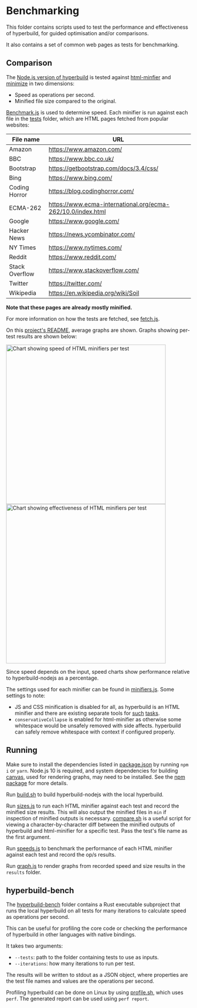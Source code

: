 # Benchmarking

This folder contains scripts used to test the performance and effectiveness of hyperbuild, for guided optimisation and/or comparisons.

It also contains a set of common web pages as tests for benchmarking.

## Comparison

The [Node.js version of hyperbuild](../nodejs) is tested against [html-minfier](https://github.com/kangax/html-minifier) and [minimize](https://github.com/Swaagie/minimize) in two dimensions:

- Speed as operations per second.
- Minified file size compared to the original.

[Benchmark.js](https://benchmarkjs.com) is used to determine speed. Each minifier is run against each file in the [tests](./tests) folder, which are HTML pages fetched from popular websites:

|File name|URL|
|---|---|
|Amazon|https://www.amazon.com/|
|BBC|https://www.bbc.co.uk/|
|Bootstrap|https://getbootstrap.com/docs/3.4/css/|
|Bing|https://www.bing.com/|
|Coding Horror|https://blog.codinghorror.com/|
|ECMA-262|https://www.ecma-international.org/ecma-262/10.0/index.html|
|Google|https://www.google.com/|
|Hacker News|https://news.ycombinator.com/|
|NY Times|https://www.nytimes.com/|
|Reddit|https://www.reddit.com/|
|Stack Overflow|https://www.stackoverflow.com/|
|Twitter|https://twitter.com/|
|Wikipedia|https://en.wikipedia.org/wiki/Soil|

**Note that these pages are already mostly minified.**

For more information on how the tests are fetched, see [fetch.js](./fetch.js).

On this [project's README](../README.md), average graphs are shown. Graphs showing per-test results are shown below:

<img width="435" alt="Chart showing speed of HTML minifiers per test" src="https://wilsonl.in/hyperbuild/bench/0.1.2/speeds.png"> <img width="435" alt="Chart showing effectiveness of HTML minifiers per test" src="https://wilsonl.in/hyperbuild/bench/0.1.2/sizes.png">

Since speed depends on the input, speed charts show performance relative to hyperbuild-nodejs as a percentage.

The settings used for each minifier can be found in [minifiers.js](./minifiers.js). Some settings to note:

- JS and CSS minification is disabled for all, as hyperbuild is an HTML minifier and there are existing separate tools for [such](https://github.com/terser/terser) [tasks](https://github.com/jakubpawlowicz/clean-css).
- `conservativeCollapse` is enabled for html-minifier as otherwise some whitespace would be unsafely removed with side affects. hyperbuild can safely remove whitespace with context if configured properly.

## Running

Make sure to install the dependencies listed in [package.json](./package.json) by running `npm i` or `yarn`. Node.js 10 is required, and system dependencies for building [canvas](https://www.npmjs.com/package/canvas), used for rendering graphs, may need to be installed. See the [npm package](https://www.npmjs.com/package/canvas) for more details.

Run [build.sh](./build.sh) to build hyperbuild-nodejs with the local hyperbuild.

Run [sizes.js](sizes.js) to run each HTML minifier against each test and record the minified size results. This will also output the minified files in `min` if inspection of minified outputs is necessary. [compare.sh](./compare.sh) is a useful script for viewing a character-by-character diff between the minified outputs of hyperbuild and html-minifier for a specific test. Pass the test's file name as the first argument.

Run [speeds.js](./speeds.js) to benchmark the performance of each HTML minifier against each test and record the op/s results.

Run [graph.js](./graph.js) to render graphs from recorded speed and size results in the `results` folder.

## hyperbuild-bench

The [hyperbuild-bench](./hyperbuild-bench) folder contains a Rust executable subproject that runs the local hyperbuild on all tests for many iterations to calculate speed as operations per second.

This can be useful for profiling the core code or checking the performance of hyperbuild in other languages with native bindings.

It takes two arguments:

- `--tests`: path to the folder containing tests to use as inputs.
- `--iterations`: how many iterations to run per test.

The results will be written to stdout as a JSON object, where properties are the test file names and values are the operations per second.

Profiling hyperbuild can be done on Linux by using [profile.sh](./profile.sh), which uses `perf`. The generated report can be used using `perf report`.
